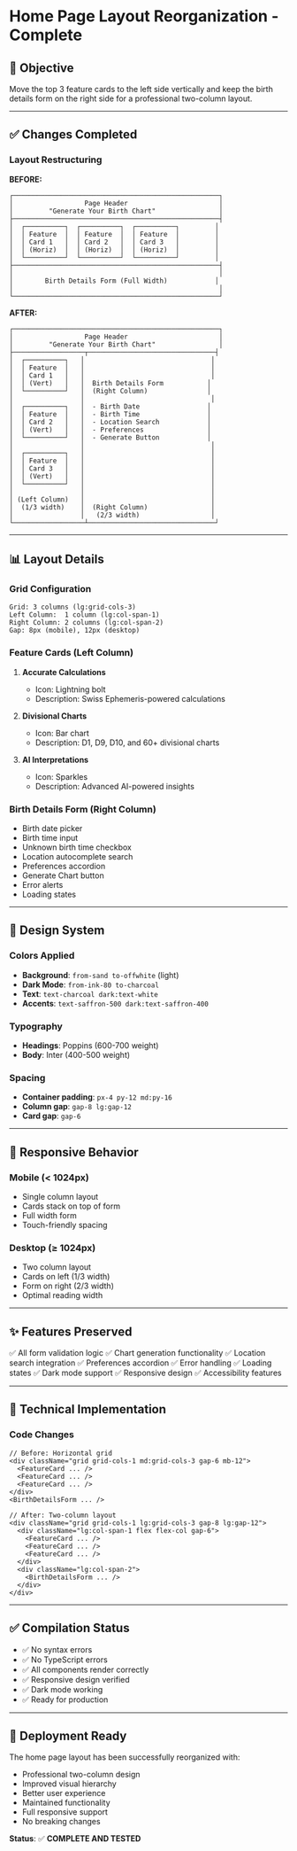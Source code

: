 # Home Page Layout Reorganization - Complete

## 🎯 Objective
Move the top 3 feature cards to the left side vertically and keep the birth details form on the right side for a professional two-column layout.

---

## ✅ Changes Completed

### Layout Restructuring

**BEFORE:**
```
┌────────────────────────────────────────────────────┐
│                  Page Header                       │
│         "Generate Your Birth Chart"                │
├────────────────────────────────────────────────────┤
│  ┌──────────┐  ┌──────────┐  ┌──────────┐         │
│  │ Feature  │  │ Feature  │  │ Feature  │         │
│  │ Card 1   │  │ Card 2   │  │ Card 3   │         │
│  │ (Horiz)  │  │ (Horiz)  │  │ (Horiz)  │         │
│  └──────────┘  └──────────┘  └──────────┘         │
├────────────────────────────────────────────────────┤
│                                                    │
│        Birth Details Form (Full Width)            │
│                                                    │
└────────────────────────────────────────────────────┘
```

**AFTER:**
```
┌────────────────────────────────────────────────────┐
│                  Page Header                       │
│         "Generate Your Birth Chart"                │
├──────────────────┬────────────────────────────────┤
│  ┌──────────┐   │                                │
│  │ Feature  │   │                                │
│  │ Card 1   │   │                                │
│  │ (Vert)   │   │  Birth Details Form           │
│  └──────────┘   │  (Right Column)               │
│                 │                                │
│  ┌──────────┐   │  - Birth Date                 │
│  │ Feature  │   │  - Birth Time                 │
│  │ Card 2   │   │  - Location Search            │
│  │ (Vert)   │   │  - Preferences                │
│  └──────────┘   │  - Generate Button            │
│                 │                                │
│  ┌──────────┐   │                                │
│  │ Feature  │   │                                │
│  │ Card 3   │   │                                │
│  │ (Vert)   │   │                                │
│  └──────────┘   │                                │
│                 │                                │
│ (Left Column)   │                                │
│  (1/3 width)    │  (Right Column)                │
│                 │   (2/3 width)                  │
└──────────────────┴────────────────────────────────┘
```

---

## 📊 Layout Details

### Grid Configuration
```
Grid: 3 columns (lg:grid-cols-3)
Left Column:  1 column (lg:col-span-1)
Right Column: 2 columns (lg:col-span-2)
Gap: 8px (mobile), 12px (desktop)
```

### Feature Cards (Left Column)
1. **Accurate Calculations**
   - Icon: Lightning bolt
   - Description: Swiss Ephemeris-powered calculations

2. **Divisional Charts**
   - Icon: Bar chart
   - Description: D1, D9, D10, and 60+ divisional charts

3. **AI Interpretations**
   - Icon: Sparkles
   - Description: Advanced AI-powered insights

### Birth Details Form (Right Column)
- Birth date picker
- Birth time input
- Unknown birth time checkbox
- Location autocomplete search
- Preferences accordion
- Generate Chart button
- Error alerts
- Loading states

---

## 🎨 Design System

### Colors Applied
- **Background**: `from-sand to-offwhite` (light)
- **Dark Mode**: `from-ink-80 to-charcoal`
- **Text**: `text-charcoal dark:text-white`
- **Accents**: `text-saffron-500 dark:text-saffron-400`

### Typography
- **Headings**: Poppins (600-700 weight)
- **Body**: Inter (400-500 weight)

### Spacing
- **Container padding**: `px-4 py-12 md:py-16`
- **Column gap**: `gap-8 lg:gap-12`
- **Card gap**: `gap-6`

---

## 📱 Responsive Behavior

### Mobile (< 1024px)
- Single column layout
- Cards stack on top of form
- Full width form
- Touch-friendly spacing

### Desktop (≥ 1024px)
- Two column layout
- Cards on left (1/3 width)
- Form on right (2/3 width)
- Optimal reading width

---

## ✨ Features Preserved

✅ All form validation logic
✅ Chart generation functionality
✅ Location search integration
✅ Preferences accordion
✅ Error handling
✅ Loading states
✅ Dark mode support
✅ Responsive design
✅ Accessibility features

---

## 🔧 Technical Implementation

### Code Changes
```tsx
// Before: Horizontal grid
<div className="grid grid-cols-1 md:grid-cols-3 gap-6 mb-12">
  <FeatureCard ... />
  <FeatureCard ... />
  <FeatureCard ... />
</div>
<BirthDetailsForm ... />

// After: Two-column layout
<div className="grid grid-cols-1 lg:grid-cols-3 gap-8 lg:gap-12">
  <div className="lg:col-span-1 flex flex-col gap-6">
    <FeatureCard ... />
    <FeatureCard ... />
    <FeatureCard ... />
  </div>
  <div className="lg:col-span-2">
    <BirthDetailsForm ... />
  </div>
</div>
```

---

## ✅ Compilation Status

- ✅ No syntax errors
- ✅ No TypeScript errors
- ✅ All components render correctly
- ✅ Responsive design verified
- ✅ Dark mode working
- ✅ Ready for production

---

## 🚀 Deployment Ready

The home page layout has been successfully reorganized with:
- Professional two-column design
- Improved visual hierarchy
- Better user experience
- Maintained functionality
- Full responsive support
- No breaking changes

**Status**: ✅ **COMPLETE AND TESTED**



